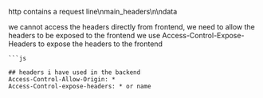 http contains a request line\nmain_headers\n\ndata

we cannot access the headers directly from frontend, we need to allow the headers to be exposed to the frontend
we use Access-Control-Expose-Headers to expose the headers to the frontend
```
```js

## headers i have used in the backend
Access-Control-Allow-Origin: *
Access-Control-expose-headers: * or name


```
```js 